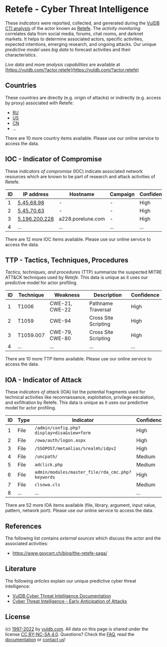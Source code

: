 # Retefe - Cyber Threat Intelligence

These _indicators_ were reported, collected, and generated during the [VulDB CTI analysis](https://vuldb.com/?kb.cti) of the actor known as [Retefe](https://vuldb.com/?actor.retefe). The _activity monitoring_ correlates data from social media, forums, chat rooms, and darknet markets. It helps to determine associated actors, specific activities, expected intentions, emerging research, and ongoing attacks. Our unique _predictive model_ uses _big data_ to forecast activities and their characteristics.

_Live data_ and more _analysis capabilities_ are available at [https://vuldb.com/?actor.retefe](https://vuldb.com/?actor.retefe)

## Countries

These _countries_ are directly (e.g. origin of attacks) or indirectly (e.g. access by proxy) associated with Retefe:

* [RU](https://vuldb.com/?country.ru)
* [US](https://vuldb.com/?country.us)
* [CN](https://vuldb.com/?country.cn)
* ...

There are 10 more country items available. Please use our online service to access the data.

## IOC - Indicator of Compromise

These _indicators of compromise_ (IOC) indicate associated network resources which are known to be part of research and attack activities of Retefe.

ID | IP address | Hostname | Campaign | Confidence
-- | ---------- | -------- | -------- | ----------
1 | [5.45.68.98](https://vuldb.com/?ip.5.45.68.98) | - | - | High
2 | [5.45.70.63](https://vuldb.com/?ip.5.45.70.63) | - | - | High
3 | [5.196.200.228](https://vuldb.com/?ip.5.196.200.228) | a228.porelune.com | - | High
4 | ... | ... | ... | ...

There are 12 more IOC items available. Please use our online service to access the data.

## TTP - Tactics, Techniques, Procedures

_Tactics, techniques, and procedures_ (TTP) summarize the suspected MITRE ATT&CK techniques used by _Retefe_. This data is unique as it uses our predictive model for actor profiling.

ID | Technique | Weakness | Description | Confidence
-- | --------- | -------- | ----------- | ----------
1 | T1006 | CWE-21, CWE-22 | Pathname Traversal | High
2 | T1059 | CWE-94 | Cross Site Scripting | High
3 | T1059.007 | CWE-79, CWE-80 | Cross Site Scripting | High
4 | ... | ... | ... | ...

There are 10 more TTP items available. Please use our online service to access the data.

## IOA - Indicator of Attack

These _indicators of attack_ (IOA) list the potential fragments used for technical activities like reconnaissance, exploitation, privilege escalation, and exfiltration by Retefe. This data is unique as it uses our predictive model for actor profiling.

ID | Type | Indicator | Confidence
-- | ---- | --------- | ----------
1 | File | `/admin/config.php?display=disa&view=form` | High
2 | File | `/owa/auth/logon.aspx` | High
3 | File | `/SSOPOST/metaAlias/%realm%/idpv2` | High
4 | File | `/uncpath/` | Medium
5 | File | `adclick.php` | Medium
6 | File | `admin/modules/master_file/rda_cmc.php?keywords` | High
7 | File | `clsowa.cls` | Medium
8 | ... | ... | ...

There are 52 more IOA items available (file, library, argument, input value, pattern, network port). Please use our online service to access the data.

## References

The following list contains _external sources_ which discuss the actor and the associated activities:

* https://www.govcert.ch/blog/the-retefe-saga/

## Literature

The following _articles_ explain our unique predictive cyber threat intelligence:

* [VulDB Cyber Threat Intelligence Documentation](https://vuldb.com/?kb.cti)
* [Cyber Threat Intelligence - Early Anticipation of Attacks](https://www.scip.ch/en/?labs.20201022)

## License

(c) [1997-2022](https://vuldb.com/?kb.changelog) by [vuldb.com](https://vuldb.com/?kb.about). All data on this page is shared under the license [CC BY-NC-SA 4.0](https://creativecommons.org/licenses/by-nc-sa/4.0/). Questions? Check the [FAQ](https://vuldb.com/?kb.faq), read the [documentation](https://vuldb.com/?kb) or [contact us](https://vuldb.com/?contact)!
